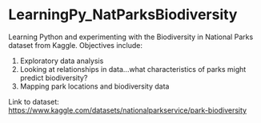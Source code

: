 # LearningPy_NatParksBiodiversity
Learning Python and experimenting with the Biodiversity in National Parks dataset from Kaggle. 
Objectives include: 
1. Exploratory data analysis
2. Looking at relationships in data...what characteristics of parks might predict biodiversity?
3. Mapping park locations and biodiversity data

Link to dataset: https://www.kaggle.com/datasets/nationalparkservice/park-biodiversity
